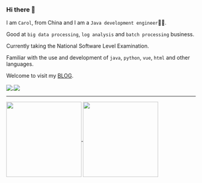 ### Hi there 👋

I am `Carol`, from China and I am a `Java development engineer`🧑‍💻.

Good at `big data processing`, `log analysis` and `batch processing` business.

Currently taking the National Software Level Examination.

Familiar with the use and development of `java`, `python`, `vue`, `html` and other languages.

Welcome to visit my [BLOG](https://blog.cnkj.site).

<a href="mailto:lxw@cnkj.site" style="a:link {color: none; text-decoration:none;}">
  <img height=auto align="center" src="https://img.shields.io/badge/Email-lxw%40cnkj.site-blue?logo=gmail&label=Email&labelColor=blue&color=green" />
</a>

<a href="https://blog.cnkj.site" style="a:link {color: none; text-decoration:none;}">
  <img height=auto align="center" src="https://redirect.cnkj.site:8099/b/2023/657fb6fccf2b8.webp?type=blog" />
</a>


<hr>

<!--
<picture>
  <source
    srcset="https://github-readme-stats.vercel.app/api?username=carolcoral&show_icons=true&theme=dark&rank_icon=percentile"
    media="(prefers-color-scheme: dark)"
  />
  <source
    srcset="https://github-readme-stats.vercel.app/api?username=carolcoral&show_icons=true&theme=merko&bg_color=ffffff&rank_icon=percentile"
    media="(prefers-color-scheme: light), (prefers-color-scheme: no-preference)"
  />
  <img src="https://github-readme-stats.vercel.app/api?username=carolcoral&show_icons=true&rank_icon=percentile" />
</picture>
-->


<a href="https://github.com/carolcoral">
  <img height=200 align="center" src="https://github-readme-stats.vercel.app/api?username=carolcoral&show_icons=true&rank_icon=percentile" />
</a>
<a href="https://github.com/carolcoral">
  <img height=200 align="center" src="https://github-readme-stats.vercel.app/api/top-langs?username=carolcoral&layout=compact&langs_count=8&card_width=320" />
</a>
